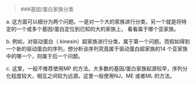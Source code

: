 >###基因/蛋白家族分类

a. 这方面可以细分为两个问题。一是对一个大的家族进行分类，另一个就是将特定的一个或多个基因/蛋白定位到已知的大的家族上， 看看属于哪个亚家族。

b. 例如，对驱动蛋白（ kinesin）超家族进行分类，属于第一个问题。而假如得到一个新的驱动蛋白的序列，想分析该序列究竟属于驱动蛋白超家族的14 个亚家族中的哪一个，则属于后一个问题。

c. 这里，一般不推荐使用MP 的方法。大多数的基因/蛋白家族起源较早，序列分化程度较大，相互之间较为远源。这里一般使用NJ、ME 或者ML 的方法。